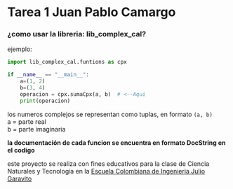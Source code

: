 # Tarea 1 Juan Pablo Camargo

### ¿como usar la libreria: lib_complex_cal?

ejemplo:

```python
import lib_complex_cal.funtions as cpx

if __name__ == "__main__":
    a=(1, 2)
    b=(3, 4)
    operacion = cpx.sumaCpx(a, b)  # <--Aqui
    print(operacion)
```

los numeros complejos se representan como tuplas, en formato `(a, b)`  
a = parte real  
b = parte imaginaria

**la documentación de cada funcion se encuentra en formato DocString en el codigo**

este proyecto se realiza con fines educativos para la clase de Ciencia Naturales y Tecnologia en la [Escuela Colombiana de Ingenieria Julio Garavito](https://www.escuelaing.edu.co/es/)

